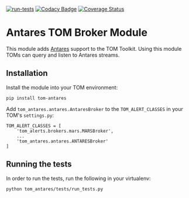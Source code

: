 [![run-tests](https://github.com/TOMToolkit/tom_antares/actions/workflows/run-tests.yml/badge.svg)](https://github.com/TOMToolkit/tom_antares/actions/workflows/run-tests.yml)
[![Codacy Badge](https://app.codacy.com/project/badge/Grade/6812def88cd5479ab4b833eedd52217f)](https://www.codacy.com/gh/TOMToolkit/tom_antares/dashboard?utm_source=github.com&amp;utm_medium=referral&amp;utm_content=TOMToolkit/tom_antares&amp;utm_campaign=Badge_Grade)
[![Coverage Status](https://coveralls.io/repos/github/TOMToolkit/tom_antares/badge.svg?branch=main)](https://coveralls.io/github/TOMToolkit/tom_antares?branch=main)

# Antares TOM Broker Module

This module adds [Antares](https://antares.noao.edu/) support to the TOM
Toolkit. Using this module TOMs can query and listen to Antares streams.

## Installation

Install the module into your TOM environment:

    pip install tom-antares

Add `tom_antares.antares.AntaresBroker` to the `TOM_ALERT_CLASSES` in your TOM's
`settings.py`:

    TOM_ALERT_CLASSES = [
        'tom_alerts.brokers.mars.MARSBroker',
        ...
        'tom_antares.antares.ANTARESBroker'
    ]

## Running the tests

In order to run the tests, run the following in your virtualenv:

`python tom_antares/tests/run_tests.py`
